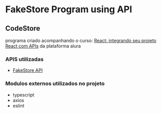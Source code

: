 # FakeStore Program using API

## CodeStore

programa criado acompanhando o curso: [React: integrando seu projeto React com APIs](https://cursos.alura.com.br/course/react-integrando-projeto-react-apis) da plataforma alura

### APIS utilizadas

* [FakeStore API](https://fakestoreapi.com/)

### Modulos externos utilizados no projeto

* typescript
* axios
* eslint
